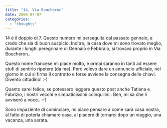 ```yaml
---
title: "14, Via Boucheron"
date: 2006-07-07
categories: 
  - "thoughts"
---
```


14 è il doppio di 7. Questo numero mi perseguita dal passato gennaio, e credo che sia di buon auspicio. Inoltre, la casa dove mi sono trovato meglio, durante i lunghi peregrinare di Gennaio e Febbraio, si trovava proprio in Via Boucheron..

Questo nome francese mi piace molto, e ormai saranno in tanti ad essere stufi di sentirlo ripetere (da me). Però volevo dare un annuncio ufficiale, nel giorno in cui si firma il contratto e forse avviene la consegna delle chiavi. Divento cittadino! :-)

Quanto sarei felice, se potessero leggere questo post anche Tatiana e Fabrizio, i nostri vecchi e simpaticissimi coinquilini.. Beh, mi sa che li avviserò a voce.. :-)

Sono impaziente di cominciare, mi piace pensare a come sarà casa nostra, al fatto di poterla chiamare casa, al piacere di tornarci dopo un viaggio, una vacanza, una serata.
